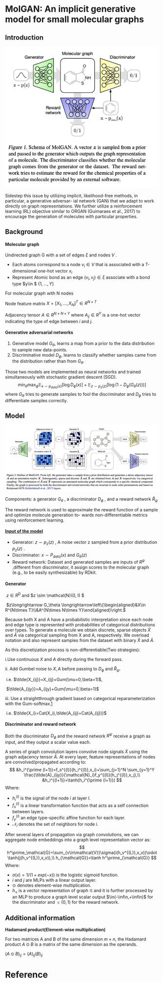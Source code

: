 # MolGAN: An implicit generative model for small molecular graphs

## Introduction

![image-20240625171220358](assets/image-20240625171220358.png)

Sidestep this issue by utilizing implicit, likelihood-free methods, in particular, a generative adversar- ial network (GAN) that we adapt to work directly on graph representations. We further utilize a reinforcement learning (RL) objective similar to ORGAN (Guimaraes et al., 2017) to encourage the generation of molecules with particular properties.

## Background

#### **Molecular graph**

Undirected graph G with a set of edges $\xi$ and nodes $V$ .

- Each atoms correspond to a node $v_i \in V$ that is associated with a T-dimensional one-hot vector $x_i$
- Represent Atomic bond as an edge $(v_i,v_j)\in \xi$ associate with a bond type $y\in $ {$1,...,Y$}

For molecular graph with N nodes

Node feature matrix $X=[X_1,...,X_N]^T\in R^{N\times T}$

Adjacency tensor $A\in R^{N\times N\times Y}$ where $A_{ij}\in R^Y$ is a one-hot vector indicating the type of edge between $i$ and $j$.

#### **Generative adversarial networks**

1. Generative model $G_\theta$, learns a map from a prior to the data distribution to sample new data-points.
2. Discriminative model $D_\phi$, learns to classify whether samples came from the distribution rather than from $G_\theta$.

Those two models are implemented as neural networks and trained simultaneously with stochastic gradient descent (SGD).
$$
\min_{\theta} \max_{\phi} \mathbb{E}_{x \sim p_{data}(x)} [\log D_{\phi}(x)] + \mathbb{E}_{z \sim p_z(z)} [\log (1 - D_{\phi}(G_{\theta}(z)))]
$$
where $G_\theta$ tries to generate samples to fool the discriminator and $D_\phi$ tries to differentiate samples correctly. 

## Model

![image-20240625212658747](assets/image-20240625212658747.png)

Components: a generator $G_\theta$ , a discriminator $D_\phi$ , and a reward network $\hat{R}_\psi$

The reward network is used to approximate the reward function of a sample and optimize molecule generation to- wards non-differentiable metrics using reinforcement learning.

#### **<u>Input of the model</u>**

- Generator: $z \sim p_z(z)$ , A noise vector  z  sampled from a prior distribution  $p_z(z)$ .
- Discriminator: $x\sim P_{data}(x)$ and $G_\theta(z)$
- Reward network: Dataset and generated samples are inputs of $R^\psi$ ,different from discriminator, it assign scores to the molecular graph (e.g., to be easily synthesizable) by RDkit.

#### **Generator**

​					$z\in R^D$ and $z \sim \mathcal{N}(0, I) $

​					$z\longrightarrow G_\theta \longrightarrow\left\{\begin{aligned}&X\in R^{N\times T}\\&A^{N\times N\times Y}\end{aligned}\right.$

Because both X and A have a probabilistic interpretation since each node and edge type is represented with probabilities of categorical distributions over types. To generate a molecule we obtain discrete, sparse objects $\tilde{X}$ and $\tilde{A}$ via categorical sampling from X and A, respectively. We overload notation and also represent samples from the dataset with binary  $\tilde{X}$ and $\tilde{A}$.

As this discretization process is non-differentiable(Two strategies):

i.Use continuous $X$ and $A$ directly during the forward pass.

ii. Add Gumbel noise to $X,A$ before passing to $D_\phi$ and $\hat{R}_\psi$.

​	i.e. 	$\tilde{X_{ij}}=X_{ij}+Gum(\mu=0,\beta=1)$,

​			$\tilde{A_{ijy}}=A_{ijy}+Gum(\mu=0,\beta=1)$

iii. Use a straightthrough gradient based on categorical reparameterization with the Gum-softmax.[1](ref1)

​			i.e. $\tilde{X_i}=Cat(X_i),\tilde{A_{ij}=Cat(A_{ij})}$

#### Discriminator and reward network

Both the discriminator $D_\phi$ and the reward network $R^\psi$ receive a graph as input, and they output a scalar value each.

A series of graph convolution layers convolve node signals $\tilde{X}$ using the graph adjacency tensor $\tilde{A}$. At every layer, feature representations of nodes are convolved/propagated according to:
$$
&h_i^{\prime (l+1)}=f_s^{(l)}(h_i^{(l)},x_i)+\sum_{j=1}^N \sum_{y=1}^Y \frac{\tilde{A}_{ijy}}{\mathcal{N}_i}f_y^{(l)}(h_j^{(l)},x_j),\\
&h_i^{(l+1)}=\tanh(h_i^{\prime (l+1)})
$$
Where:

- $h_i^{(l)}$ is the signal of the node $i$ at layer $l$.
- $f_s^{(l)}$ is a linear transformation function that acts as a self connection between layers.
- $f_y^{(l)}$ an edge type-specific affine function for each layer.
- $\mathcal{N}_i$ denotes the set of neighbors for node $i$.



After several layers of propagation via graph convolutions, we can aggregate node embeddings into a graph level representation vector as:
$$
h^\prime_\mathcal{G}=\sum_{v\in\mathcal{V}}\sigma(i(h_v^{(L)},x_v))\odot \tanh(j(h_v^{(L)},x_v)),\\
h_{\mathcal{G}}=\tanh h^\prime_{\mathcal{G}}
$$
Where:

- $\sigma(x)=1/(1+exp(-x))\text{ is the logistic sigmoid function.}$
- $i\text{ and }j$ are MLPs with a linear output layer.
- $\odot$ denotes element-wise multiplication.
- $h_{\mathcal{G}}$ is a vector representation of graph $\mathcal{G}$ and it is further processed by an MLP to produce a graph level scalar output $\in(-\infin,+\infin)$ for the discriminator and $\in (0,1)$ for the reward network.

## Additional information

**Hadamard product(Element-wise multiplication)**

For two matrices A and B of the same dimension $m\times n$, the Hadamard product $A\odot B$  is a matrix of the same dimension as the operands.

$(A\odot B)_{ij}=(A)_{ij}(B)_{ij}$

# Reference

[1]: https://openreview.net/forum?id=rkE3y85ee.	"ref1"




